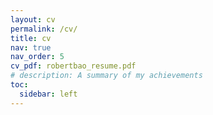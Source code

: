 ```yaml
---
layout: cv
permalink: /cv/
title: cv
nav: true
nav_order: 5
cv_pdf: robertbao_resume.pdf
# description: A summary of my achievements
toc:
  sidebar: left
---
```

